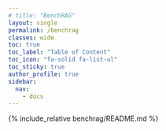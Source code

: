 ```yaml
---
# title: "BenchRAG"
layout: single
permalink: /benchrag
classes: wide
toc: true
toc_label: "Table of Content"
toc_icon: "fa-solid fa-list-ul"
toc_sticky: true
author_profile: true
sidebar:
  nav:
    - docs
---
```


{% include_relative benchrag/README.md %}
